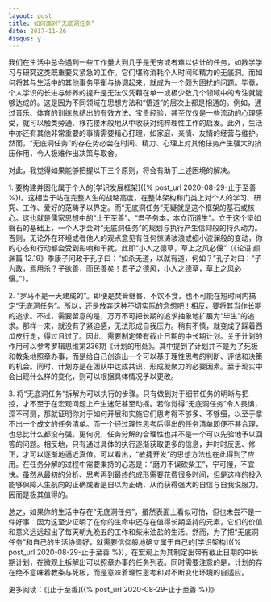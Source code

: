```yaml
---
layout: post
title: 如何面对“无底洞任务”
date: 2017-11-26
disqus: y
---
```


我们在生活中总会遇到一些工作量大到几乎是无穷或者难以估计的任务，如数学学习与研究这类既重要又紧急的工作。它们堪称消耗个人时间和精力的无底洞。而如何将其与生活中的其他事务平衡与协调起来，就成为一个颇为困扰的问题。毕竟，个人学识的长进与修养的提升是无法仅凭藉在单一或极少数几个领域中的专注就能够达成的。这是因为不同领域在思想方法和“悟道”的层次上都是相通的。例如，通过音乐、体育的训练总结出的有效方法、宝贵经验，甚至仅仅是一些流动的心理感受，就可以触类旁通、移花接木般地从中收获对纯粹理性工作的启发。此外，生活中亦还有其他非常重要的事情需要精心打理，如家庭、亲情、友情的经营与维护。然而，“无底洞任务”的存在势必会在时间、精力、心理上对其他任务产生强大的挤压作用，令人极难作出决策与取舍。

对此，我觉得如果能够把握以下三个原则，将会有助于上述困境的解决。

1\. 要构建并固化属于个人的[学识发展框架]({% post_url 2020-08-29-止于至善 %})。这相当于站在完整人生的战略高度，在整体架构和门类上对个人的学习、研究、工作、爱好的范畴予以界定。而“无底洞任务”无疑就是这个框架的基石或核心。这也就是儒家思想中的“止于至善”、“君子务本，本立而道生”。立于这个坚如磐石的基础上，一个人才会对“无底洞任务”的规划与执行产生信仰般的持久动力。否则，无论外在环境或者他人的观点意见有任何惊涛骇浪或细小波澜般的变动，你的心态和行动都会受到影响和干扰，此即“小人之德草，草上之风必偃”（《论语 颜渊篇 12.19》季康子问政于孔子曰：“如杀无道，以就有道，何如？”孔子对曰：“子为政，焉用杀？子欲善，而民善矣！君子之德风，小人之德草，草上之风必偃。”）。

2\. “罗马不是一天建成的”。即便是焚膏继晷、不饮不食，也不可能在短时间内搞定“无底洞任务”。所以，还是放弃这种不切实际的念想吧！相反，要将其当作长期的追求。不过，需要留意的是，万万不可把长期的追求抽象地扩展为“毕生”的追求。那样一来，就没有了紧迫感，无法形成自我压力。稍有不慎，就变成了踩着西瓜皮行走，得过且过了。因此，需要制定带有截止日期的中长期计划。关于计划的作用可以参考罗辑思维第236期《计划的用处》。其中提到了计划并不是为了死板和教条地照章办事，而是给自己创造出一个可以基于理性思考的判断、评估和决策的机会。同时，计划亦是在团队中达成共识、形成凝聚力的必要因素。至于现实中会出现什么样的变化，则可以根据具体情况予以更改。

3\. 将“无底洞任务”拆解为可以执行的步骤。只有做到对于细节任务的明晰与把控，才不至于在宏观问题上产生迷茫甚至动摇。若你觉得“无底洞任务”令人畏惧，深不可测，那就证明你对于如何开展和实施它们思考得不够多、不够细，以至于拿不出一个成文的任务清单。而一个经过理性思考后得出的任务清单即便不甚合理，也总比什么都没有强。更何况，任务分解的合理性也并不是一个可以先验地予以回答的问题。相反地，只有通过具体的执行逐渐获取更多的信息，并时时反思、修正，才可以逐渐地逼近真值。可以看出，“敏捷开发”的思想方法也在此得到了应用。在任务分解的过程中需要秉持的心态是：“磨刀不误砍柴工”，宁可慢，不宜快。虽然从最初的分析、思考再到最终的成形需要花费很多时间，但是这样的投入能够保障人生航向的正确或者是自以为正确，从而获得强大的自信与自我说服力，因而是极其值得的。

总之，如果你的生活中存在“无底洞任务”，虽然表面上看似可怕，但也未尝不是一件好事：因为这至少证明了在你的生命中还存在值得长期坚持的元素，它们的价值和意义远远超出了每天朝九晚五的工作和柴米油盐的生活。然而，为了把“无底洞任务”和自己的生活协调好，就需要信仰般地确立属于自己的[学识架构]({% post_url 2020-08-29-止于至善 %})，在宏观上为其制定出带有截止日期的中长期计划，在微观上拆解出可以照章办事的任务列表。同时需要注意的是，计划的存在绝不意味着教条与死板，而是意味着理性思考和对不断变化环境的自适应。

更多阅读：《[止于至善]({% post_url 2020-08-29-止于至善 %})》
